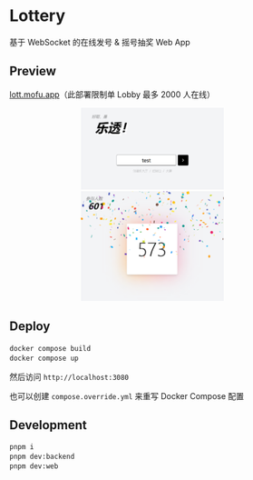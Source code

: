 # Lottery

基于 WebSocket 的在线发号 & 摇号抽奖 Web App

## Preview

[lott.mofu.app](https://lott.mofu.app)（此部署限制单 Lobby 最多 2000 人在线）

<p align="center">
  <img src="docs/home.webp" width="50%">
  <img src="docs/screen.webp" width="50%">
</p>

## Deploy

```sh
docker compose build
docker compose up
```

然后访问 `http://localhost:3080`

也可以创建 `compose.override.yml` 来重写 Docker Compose 配置

## Development

```sh
pnpm i
pnpm dev:backend
pnpm dev:web
```
